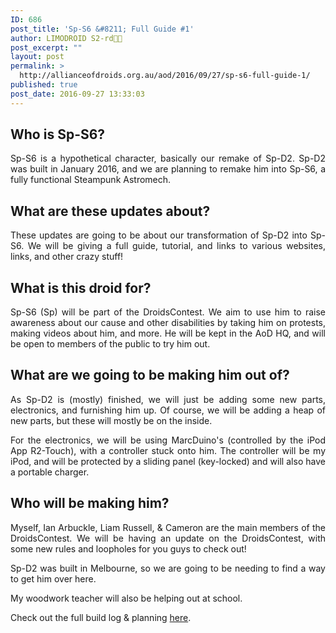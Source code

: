 ```yaml
---
ID: 686
post_title: 'Sp-S6 &#8211; Full Guide #1'
author: LIMODROID S2-rd🔭🔬
post_excerpt: ""
layout: post
permalink: >
  http://allianceofdroids.org.au/aod/2016/09/27/sp-s6-full-guide-1/
published: true
post_date: 2016-09-27 13:33:03
---
```

<h2></h2>
<h2>Who is Sp-S6?</h2>
<p style="text-align: justify;">Sp-S6 is a hypothetical character, basically our remake of Sp-D2. Sp-D2 was built in January 2016, and we are planning to remake him into Sp-S6, a fully functional Steampunk Astromech.</p>

<h2 style="text-align: justify;">What are these updates about?</h2>
<p style="text-align: justify;">These updates are going to be about our transformation of Sp-D2 into Sp-S6. We will be giving a full guide, tutorial, and links to various websites, links, and other crazy stuff!</p>

<h2 style="text-align: justify;">What is this droid for?</h2>
<p style="text-align: justify;">Sp-S6 (Sp) will be part of the DroidsContest. We aim to use him to raise awareness about our cause and other disabilities by taking him on protests, making videos about him, and more. He will be kept in the AoD HQ, and will be open to members of the public to try him out.</p>

<h2 style="text-align: justify;">What are we going to be making him out of?</h2>
<p style="text-align: justify;">As Sp-D2 is (mostly) finished, we will just be adding some new parts, electronics, and furnishing him up. Of course, we will be adding a heap of new parts, but these will mostly be on the inside.</p>
<p style="text-align: justify;">For the electronics, we will be using MarcDuino's (controlled by the iPod App R2-Touch), with a controller stuck onto him. The controller will be my iPod, and will be protected by a sliding panel (key-locked) and will also have a portable charger.</p>

<h2 style="text-align: justify;">Who will be making him?</h2>
<p style="text-align: justify;">Myself, Ian Arbuckle, Liam Russell, &amp; Cameron are the main members of the DroidsContest. We will be having an update on the DroidsContest, with some new rules and loopholes for you guys to check out!</p>
<p style="text-align: justify;">Sp-D2 was built in Melbourne, so we are going to be needing to find a way to get him over here.</p>
<p style="text-align: justify;">My woodwork teacher will also be helping out at school.</p>
<p style="text-align: justify;">Check out the full build log &amp; planning <a href="http://allianceofdroids.org.au/sps6liams-droidz/" target="_blank">here</a>.</p>